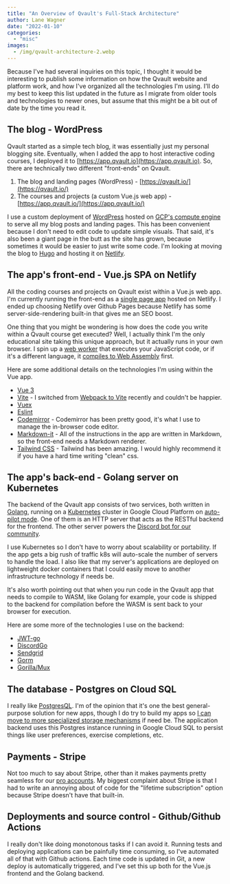```yaml
---
title: "An Overview of Qvault's Full-Stack Architecture"
author: Lane Wagner
date: "2022-01-10"
categories: 
  - "misc"
images:
  - /img/qvault-architecture-2.webp
---
```


Because I've had several inquiries on this topic, I thought it would be interesting to publish some information on how the Qvault website and platform work, and how I've organized all the technologies I'm using. I'll do my best to keep this list updated in the future as I migrate from older tools and technologies to newer ones, but assume that this might be a bit out of date by the time you read it.

## The blog - WordPress

Qvault started as a simple tech blog, it was essentially just my personal blogging site. Eventually, when I added the app to host interactive coding courses, I deployed it to [https://app.qvault.io](https://app.qvault.io). So, there are technically two different "front-ends" on Qvault.

1. The blog and landing pages (WordPress) - [https://qvault.io/](https://qvault.io/)
2. The courses and projects (a custom Vue.js web app) - [https://app.qvault.io/](https://app.qvault.io/)

I use a custom deployment of [WordPress](https://wordpress.org/download/) hosted on [GCP's compute engine](https://cloud.google.com/compute) to serve all my blog posts and landing pages. This has been convenient because I don't need to edit code to update simple visuals. That said, it's also been a giant page in the butt as the site has grown, because sometimes it would be easier to just write some code. I'm looking at moving the blog to [Hugo](https://gohugo.io/) and hosting it on [Netlify](https://www.netlify.com/).

## The app's front-end - Vue.js SPA on Netlify

All the coding courses and projects on Qvault exist within a Vue.js web app. I'm currently running the front-end as a [single page app](https://en.wikipedia.org/wiki/Single-page_application) hosted on Netlify. I ended up choosing Netlify over Github Pages because Netlify has some server-side-rendering built-in that gives me an SEO boost.

One thing that you might be wondering is how does the code you write within a Qvault course get executed? Well, I actually think I'm the only educational site taking this unique approach, but it actually runs in your own browser. I spin up a [web worker](https://qvault.io/golang/running-go-in-the-browser-wasm-web-workers/) that executes your JavaScript code, or if it's a different language, it [compiles to Web Assembly](https://qvault.io/golang/running-go-in-the-browser-with-web-assembly-wasm/) first.

Here are some additional details on the technologies I'm using within the Vue app.

- [Vue 3](https://v3.vuejs.org/)
- [Vite](https://vitejs.dev/) - I switched from [Webpack to Vite](https://qvault.io/javascript/migrating-vue-webpack-to-vitejs/) recently and couldn't be happier.
- [Vuex](https://vuex.vuejs.org/)
- [Eslint](https://eslint.org/)
- [Codemirror](https://codemirror.net/) - Codemirror has been pretty good, it's what I use to manage the in-browser code editor.
- [Markdown-it](https://github.com/markdown-it/markdown-it) - All of the instructions in the app are written in Markdown, so the front-end needs a Markdown renderer.
- [Tailwind CSS](https://tailwindcss.com/) - Tailwind has been amazing. I would highly recommend it if you have a hard time writing "clean" css.

## The app's back-end - Golang server on Kubernetes

The backend of the Qvault app consists of two services, both written in [Golang](https://go.dev/), running on a [Kubernetes](https://kubernetes.io/) cluster in Google Cloud Platform on [auto-pilot mode](https://cloud.google.com/kubernetes-engine/docs/concepts/autopilot-overview). One of them is an HTTP server that acts as the RESTful backend for the frontend. The other server powers the [Discord bot for our community](https://qvault.io/news/roles-qvault-discord-server/).

I use Kubernetes so I don't have to worry about scalability or portability. If the app gets a big rush of traffic k8s will auto-scale the number of servers to handle the load. I also like that my server's applications are deployed on lightweight docker containers that I could easily move to another infrastructure technology if needs be.

It's also worth pointing out that when you run code in the Qvault app that needs to compile to WASM, like Golang for example, your code is shipped to the backend for compilation before the WASM is sent back to your browser for execution.

Here are some more of the technologies I use on the backend:

- [JWT-go](https://github.com/dgrijalva/jwt-go)
- [DiscordGo](https://github.com/bwmarrin/discordgo)
- [Sendgrid](https://sendgrid.com/)
- [Gorm](https://gorm.io/index.html)
- [Gorilla/Mux](https://github.com/gorilla/mux)

## The database - Postgres on Cloud SQL

I really like [PostgresQL](https://www.postgresql.org/). I'm of the opinion that it's one the best general-purpose solution for new apps, though I do try to build my apps so [I can move to more specialized storage mechanisms](https://qvault.io/clean-code/death-taxes-and-database-migrations/) if need be. The application backend uses this Postgres instance running in Google Cloud SQL to persist things like user preferences, exercise completions, etc.

## Payments - Stripe

Not too much to say about Stripe, other than it makes payments pretty seamless for our [pro accounts](https://app.qvault.io/pricing). My biggest complaint about Stripe is that I had to write an annoying about of code for the "lifetime subscription" option because Stripe doesn't have that built-in.

## Deployments and source control - Github/Github Actions

I really don't like doing monotonous tasks if I can avoid it. Running tests and deploying applications can be painfully time consuming, so I've automated all of that with Github actions. Each time code is updated in Git, a new deploy is automatically triggered, and I've set this up both for the Vue.js frontend and the Golang backend.
